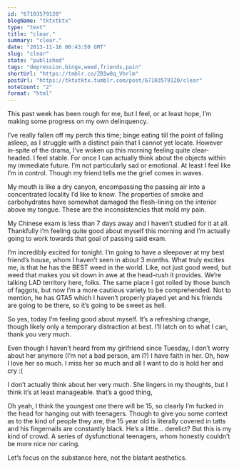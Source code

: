 ```yaml
---
id: "67103579120"
blogName: "tktxtktx"
type: "text"
title: "clear."
summary: "clear."
date: "2013-11-16 00:43:50 GMT"
slug: "clear"
state: "published"
tags: "depression,binge,weed,friends,pain"
shortUrl: "https://tmblr.co/ZB1w8q_Vhrlm"
postUrl: "https://tktxtktx.tumblr.com/post/67103579120/clear"
noteCount: "2"
format: "html"
---
```


This past week has been rough for me, but I feel, or at least hope, I’m making some progress on my own delinquency. 

I’ve really fallen off my perch this time; binge eating till the point of falling asleep, as I struggle with a distinct pain that I cannot yet locate. However in-spite of the drama, I’ve woken up this morning feeling quite clear-headed. I feel stable. For once I can actually think about the objects within my immediate future. I’m not particularly sad or emotional. At least I feel like I’m in control. Though my friend tells me the grief comes in waves. 

My mouth is like a dry canyon, encompassing the passing air into a concentrated locality I’d like to know. The properties of smoke and carbohydrates have somewhat damaged the flesh-lining on the interior above my tongue. These are the inconsistencies that mold my pain. 

My Chinese exam is less than 7 days away and I haven’t studied for it at all. Thankfully I’m feeling quite good about myself this morning and I’m actually going to work towards that goal of passing said exam.

I’m incredibly excited for tonight. I’m going to have a sleepover at my best friend’s house, whom I haven’t seen in about 3 months. What truly excites me, is that he has the BEST weed in the world. Like, not just good weed, but weed that makes you sit down in awe at the head-rush it provides. We’re talking LAD territory here, folks. The same place I got rolled by those bunch of faggots, but now I’m a more cautious variety to be comprehended. Not to mention, he has GTA5 which I haven’t properly played yet and his friends are going to be there, so it’s going to be sweet as hell.

So yes, today I’m feeling good about myself. It’s a refreshing change, though likely only a temporary distraction at best. I’ll latch on to what I can, thank you very much.

Even though I haven’t heard from my girlfriend since Tuesday, I don’t worry about her anymore (I’m not a bad person, am I?) I have faith in her. Oh, how I love her so much. I miss her so much and all I want to do is hold her and cry :(

I don’t actually think about her very much. She lingers in my thoughts, but I think it’s at least manageable. that’s a good thing, 

Oh yeah, I think the youngest one there will be 15, so clearly I’m fucked in the head for hanging out with teenagers. Though to give you some context as to the kind of people they are, the 15 year old is literally covered in tatts and his fingernails are constantly black. He’s a little… derelict? But this is my kind of crowd. A series of dysfunctional teenagers, whom honestly couldn’t be more nice nor caring. 

Let’s focus on the substance here, not the blatant aesthetics.